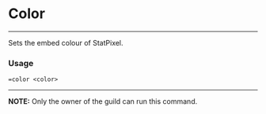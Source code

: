 # Color
---
Sets the embed colour of StatPixel.

### Usage
```
=color <color>
```
---
**NOTE:** Only the owner of the guild can run this command.

